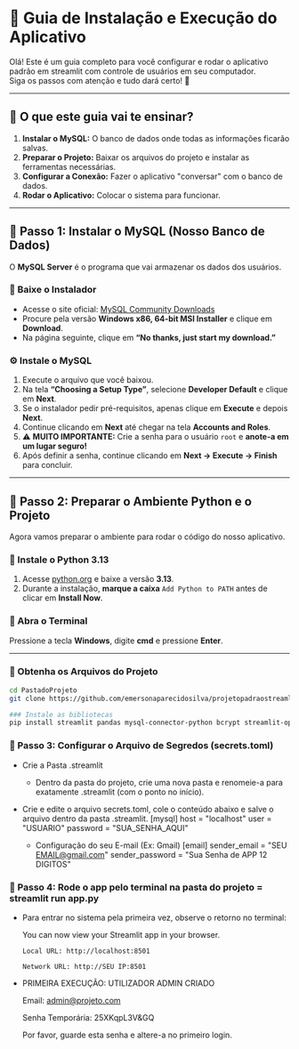 # 📘 Guia de Instalação e Execução do Aplicativo

Olá! Este é um guia completo para você configurar e rodar o aplicativo padrão em streamlit com controle de usuários em seu computador.  
Siga os passos com atenção e tudo dará certo! 🚀

---

## 📖 O que este guia vai te ensinar?

1. **Instalar o MySQL:** O banco de dados onde todas as informações ficarão salvas.  
2. **Preparar o Projeto:** Baixar os arquivos do projeto e instalar as ferramentas necessárias.  
3. **Configurar a Conexão:** Fazer o aplicativo "conversar" com o banco de dados.  
4. **Rodar o Aplicativo:** Colocar o sistema para funcionar.

---

## 🧩 Passo 1: Instalar o MySQL (Nosso Banco de Dados)

O **MySQL Server** é o programa que vai armazenar os dados dos usuários.

### 🔽 Baixe o Instalador

- Acesse o site oficial: [MySQL Community Downloads](https://dev.mysql.com/downloads/)
- Procure pela versão **Windows x86, 64-bit MSI Installer** e clique em **Download**.
- Na página seguinte, clique em **“No thanks, just start my download.”**

### ⚙️ Instale o MySQL

1. Execute o arquivo que você baixou.  
2. Na tela **“Choosing a Setup Type”**, selecione **Developer Default** e clique em **Next**.  
3. Se o instalador pedir pré-requisitos, apenas clique em **Execute** e depois **Next**.  
4. Continue clicando em **Next** até chegar na tela **Accounts and Roles**.  
5. ⚠️ **MUITO IMPORTANTE:** Crie a senha para o usuário `root` e **anote-a em um lugar seguro!**  
6. Após definir a senha, continue clicando em **Next → Execute → Finish** para concluir.

---

## 🐍 Passo 2: Preparar o Ambiente Python e o Projeto

Agora vamos preparar o ambiente para rodar o código do nosso aplicativo.

### 💾 Instale o Python 3.13

1. Acesse [python.org](https://www.python.org/downloads/) e baixe a versão **3.13**.  
2. Durante a instalação, **marque a caixa** `Add Python to PATH` antes de clicar em **Install Now**.

### 🧭 Abra o Terminal

Pressione a tecla **Windows**, digite **cmd** e pressione **Enter**.

---

### 📂 Obtenha os Arquivos do Projeto

```bash
cd PastadoProjeto
git clone https://github.com/emersonaparecidosilva/projetopadraostreamlit.git

### Instale as bibliotecas 
pip install streamlit pandas mysql-connector-python bcrypt streamlit-option-menu

````

### 🐍 Passo 3: Configurar o Arquivo de Segredos (secrets.toml)
- Crie a Pasta .streamlit
    - Dentro da pasta do projeto, crie uma nova pasta e renomeie-a para exatamente .streamlit (com o ponto no início).

-  Crie e edite o arquivo secrets.toml, cole o conteúdo abaixo e salve o arquivo dentro da pasta .streamlit.
    [mysql]
    host = "localhost"
    user = "USUARIO"
    password = "SUA_SENHA_AQUI"

    - Configuração do seu E-mail (Ex: Gmail)
    [email]
    sender_email = "SEU EMAIL@gmail.com"
    sender_password = "Sua Senha de APP 12 DIGITOS"
    
### 🐍 Passo 4: Rode o app pelo terminal na pasta do projeto = streamlit run app.py

- Para entrar no sistema pela primeira vez, observe o retorno no terminal:

    You can now view your Streamlit app in your browser.
    
      Local URL: http://localhost:8501
      
      Network URL: http://SEU IP:8501
  
- PRIMEIRA EXECUÇÃO: UTILIZADOR ADMIN CRIADO
  
    Email: admin@projeto.com
  
    Senha Temporária: 25XKqpL3V&GQ
  
    Por favor, guarde esta senha e altere-a no primeiro login.
